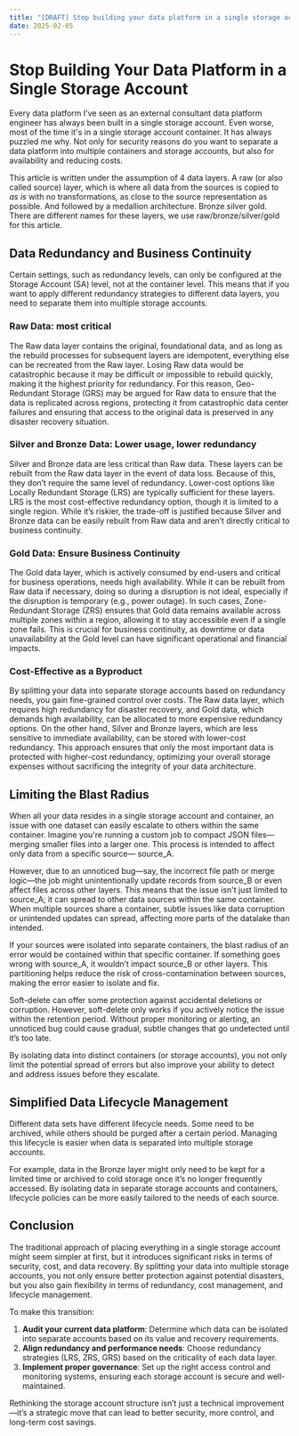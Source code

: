 ```yaml
---
title: "[DRAFT] Stop building your data platform in a single storage account"
date: 2025-02-05
---
```

# Stop Building Your Data Platform in a Single Storage Account

Every data platform I’ve seen as an external consultant data platform engineer has always been built in a single storage account. Even worse, most of the time it's in a single storage account container. It has always puzzled me why. Not only for security reasons do you want to separate a data platform into multiple containers and storage accounts, but also for availability and reducing costs.

This article is written under the assumption of 4 data layers. A raw (or also called source) layer, which is where all data from the sources is copied to _as is_ with no transformations, as close to the source representation as possible. And followed by a medallion architecture. Bronze silver gold. There are different names for these layers, we use raw/bronze/silver/gold for this article.

## Data Redundancy and Business Continuity

Certain settings, such as redundancy levels, can only be configured at the Storage Account (SA) level, not at the container level. This means that if you want to apply different redundancy strategies to different data layers, you need to separate them into multiple storage accounts.

### Raw Data: most critical

The Raw data layer contains the original, foundational data, and as long as the rebuild processes for subsequent layers are idempotent, everything else can be recreated from the Raw layer. Losing Raw data would be catastrophic because it may be difficult or impossible to rebuild quickly, making it the highest priority for redundancy. For this reason, Geo-Redundant Storage (GRS) may be argued for Raw data to ensure that the data is replicated across regions, protecting it from catastrophic data center failures and ensuring that access to the original data is preserved in any disaster recovery situation.

### Silver and Bronze Data: Lower usage, lower redundancy

Silver and Bronze data are less critical than Raw data. These layers can be rebuilt from the Raw data layer in the event of data loss. Because of this, they don’t require the same level of redundancy. Lower-cost options like Locally Redundant Storage (LRS) are typically sufficient for these layers. LRS is the most cost-effective redundancy option, though it is limited to a single region. While it’s riskier, the trade-off is justified because Silver and Bronze data can be easily rebuilt from Raw data and aren’t directly critical to business continuity.

### Gold Data: Ensure Business Continuity

The Gold data layer, which is actively consumed by end-users and critical for business operations, needs high availability. While it can be rebuilt from Raw data if necessary, doing so during a disruption is not ideal, especially if the disruption is temporary (e.g., power outage). In such cases, Zone-Redundant Storage (ZRS) ensures that Gold data remains available across multiple zones within a region, allowing it to stay accessible even if a single zone fails. This is crucial for business continuity, as downtime or data unavailability at the Gold level can have significant operational and financial impacts.

### Cost-Effective as a Byproduct

By splitting your data into separate storage accounts based on redundancy needs, you gain fine-grained control over costs. The Raw data layer, which requires high redundancy for disaster recovery, and Gold data, which demands high availability, can be allocated to more expensive redundancy options. On the other hand, Silver and Bronze layers, which are less sensitive to immediate availability, can be stored with lower-cost redundancy. This approach ensures that only the most important data is protected with higher-cost redundancy, optimizing your overall storage expenses without sacrificing the integrity of your data architecture.


## Limiting the Blast Radius

When all your data resides in a single storage account and container, an issue with one dataset can easily escalate to others within the same container. Imagine you're running a custom job to compact JSON files—merging smaller files into a larger one. This process is intended to affect only data from a specific source— source_A.

However, due to an unnoticed bug—say, the incorrect file path or merge logic—the job might unintentionally update records from source_B or even affect files across other layers. This means that the issue isn't just limited to source_A; it can spread to other data sources within the same container. When multiple sources share a container, subtle issues like data corruption or unintended updates can spread, affecting more parts of the datalake than intended.

If your sources were isolated into separate containers, the blast radius of an error would be contained within that specific container. If something goes wrong with source_A, it wouldn’t impact source_B or other layers. This partitioning helps reduce the risk of cross-contamination between sources, making the error easier to isolate and fix.

Soft-delete can offer some protection against accidental deletions or corruption. However, soft-delete only works if you actively notice the issue within the retention period. Without proper monitoring or alerting, an unnoticed bug could cause gradual, subtle changes that go undetected until it’s too late.

By isolating data into distinct containers (or storage accounts), you not only limit the potential spread of errors but also improve your ability to detect and address issues before they escalate.


## Simplified Data Lifecycle Management
Different data sets have different lifecycle needs. Some need to be archived, while others should be purged after a certain period. Managing this lifecycle is easier when data is separated into multiple storage accounts.

For example, data in the Bronze layer might only need to be kept for a limited time or archived to cold storage once it’s no longer frequently accessed. By isolating data in separate storage accounts and containers, lifecycle policies can be more easily tailored to the needs of each source. 

## Conclusion

The traditional approach of placing everything in a single storage account might seem simpler at first, but it introduces significant risks in terms of security, cost, and data recovery. By splitting your data into multiple storage accounts, you not only ensure better protection against potential disasters, but you also gain flexibility in terms of redundancy, cost management, and lifecycle management.

To make this transition:

1. **Audit your current data platform**: Determine which data can be isolated into separate accounts based on its value and recovery requirements.
2. **Align redundancy and performance needs**: Choose redundancy strategies (LRS, ZRS, GRS) based on the criticality of each data layer.
3. **Implement proper governance**: Set up the right access control and monitoring systems, ensuring each storage account is secure and well-maintained.

Rethinking the storage account structure isn’t just a technical improvement—it’s a strategic move that can lead to better security, more control, and long-term cost savings.
